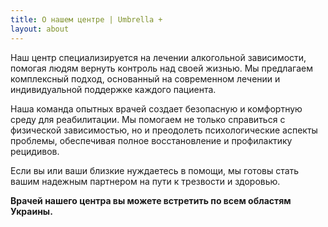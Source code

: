 ```yaml
---
title: О нашем центре | Umbrella +
layout: about
---
```


Наш центр специализируется на лечении алкогольной зависимости,
помогая людям вернуть контроль над своей жизнью. Мы предлагаем
комплексный подход, основанный на современном лечении и индивидуальной
поддержке каждого пациента.

Наша команда опытных врачей создает
безопасную и комфортную среду для реабилитации. Мы помогаем не только
справиться с физической зависимостью, но и преодолеть психологические
аспекты проблемы, обеспечивая полное восстановление и профилактику
рецидивов.

Если вы или ваши близкие нуждаетесь в помощи, мы готовы
стать вашим надежным партнером на пути к трезвости и здоровью.

**Врачей нашего центра вы можете встретить по всем областям Украины.**

